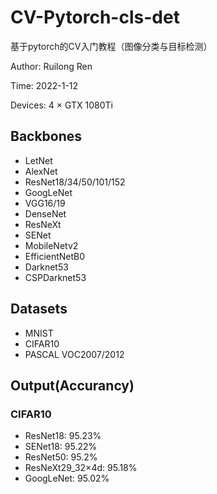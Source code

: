 # CV-Pytorch-cls-det
基于pytorch的CV入门教程（图像分类与目标检测）

Author: Ruilong Ren

Time: 2022-1-12

Devices: 4 × GTX 1080Ti


## Backbones
- LetNet
- AlexNet
- ResNet18/34/50/101/152
- GoogLeNet
- VGG16/19
- DenseNet
- ResNeXt
- SENet
- MobileNetv2
- EfficientNetB0
- Darknet53
- CSPDarknet53

## Datasets
- MNIST
- CIFAR10
- PASCAL VOC2007/2012

## Output(Accurancy)
### CIFAR10
- ResNet18: 95.23%
- SENet18: 95.22%
- ResNet50: 95.2%
- ResNeXt29_32×4d: 95.18%
- GoogLeNet: 95.02%
